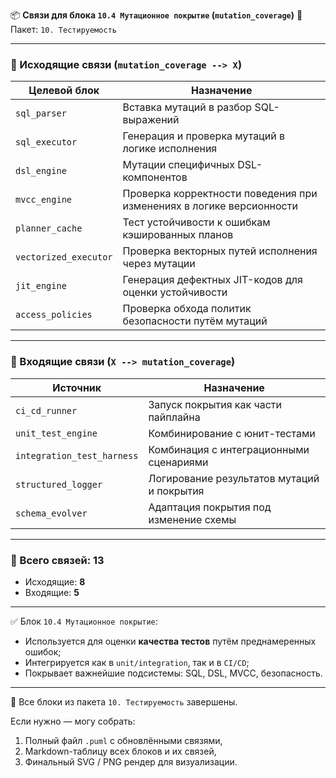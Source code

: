 📦 **Связи для блока `10.4 Мутационное покрытие` (`mutation_coverage`)**
📁 Пакет: `10. Тестируемость`

---

### 🔻 Исходящие связи (`mutation_coverage --> X`)

| Целевой блок          | Назначение                                                           |
| --------------------- | -------------------------------------------------------------------- |
| `sql_parser`          | Вставка мутаций в разбор SQL-выражений                               |
| `sql_executor`        | Генерация и проверка мутаций в логике исполнения                     |
| `dsl_engine`          | Мутации специфичных DSL-компонентов                                  |
| `mvcc_engine`         | Проверка корректности поведения при изменениях в логике версионности |
| `planner_cache`       | Тест устойчивости к ошибкам кэшированных планов                      |
| `vectorized_executor` | Проверка векторных путей исполнения через мутации                    |
| `jit_engine`          | Генерация дефектных JIT-кодов для оценки устойчивости                |
| `access_policies`     | Проверка обхода политик безопасности путём мутаций                   |

---

### 🔺 Входящие связи (`X --> mutation_coverage`)

| Источник                   | Назначение                                 |
| -------------------------- | ------------------------------------------ |
| `ci_cd_runner`             | Запуск покрытия как части пайплайна        |
| `unit_test_engine`         | Комбинирование с юнит-тестами              |
| `integration_test_harness` | Комбинация с интеграционными сценариями    |
| `structured_logger`        | Логирование результатов мутаций и покрытия |
| `schema_evolver`           | Адаптация покрытия под изменение схемы     |

---

### 🧩 Всего связей: **13**

* Исходящие: **8**
* Входящие: **5**

---

✅ Блок `10.4 Мутационное покрытие`:

* Используется для оценки **качества тестов** путём преднамеренных ошибок;
* Интегрируется как в `unit/integration`, так и в `CI/CD`;
* Покрывает важнейшие подсистемы: SQL, DSL, MVCC, безопасность.

---

🎯 Все блоки из пакета `10. Тестируемость` завершены.

Если нужно — могу собрать:

1. Полный файл `.puml` с обновлёнными связями,
2. Markdown-таблицу всех блоков и их связей,
3. Финальный SVG / PNG рендер для визуализации.
